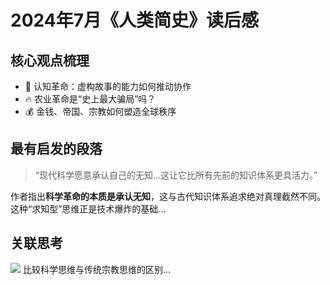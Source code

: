 # 2024年7月《人类简史》读后感

## 核心观点梳理
- 🧠 认知革命：虚构故事的能力如何推动协作  
- 🔥 农业革命是“史上最大骗局”吗？  
- 💰 金钱、帝国、宗教如何塑造全球秩序  

## 最有启发的段落
> “现代科学愿意承认自己的无知...这让它比所有先前的知识体系更具活力。”

作者指出**科学革命的本质是承认无知**，这与古代知识体系追求绝对真理截然不同。这种“求知型”思维正是技术爆炸的基础...

## 关联思考
![](./images/science_vs_religion.png)  <!-- 插入自制对比图 -->
比较科学思维与传统宗教思维的区别...